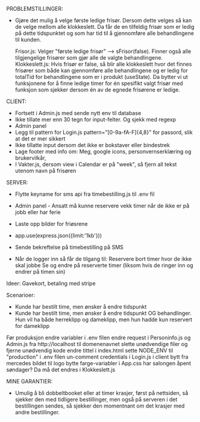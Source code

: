PROBLEMSTILLINGER:
- Gjøre det mulig å velge første ledige frisør. Dersom dette velges så kan de velge mellom alle klokkeslett. Da får de en tilfeldig
    frisør som er ledig på dette tidspunktet og som har tid til å gjennomføre alle behandlingene til kunden.

    Frisor.js: Velger "første ledige frisør" --> sFrisor(false). Finner også alle tilgjengelige frisører som gjør alle de valgte
                behandlingene. 
    Klokkeslett.js: Hvis frisør er false, så blir alle klokkeslett hvor det finnes frisører som både kan gjennomføre alle behandlingene
                og er ledig for totalTid for behandlingene som er i produkt (useState). Da bytter vi ut funksjonene for å finne ledige
                timer for én spesifikt valgt frisør med funksjon som sjekker dersom én av de egnede frisørene er ledige.



CLIENT:
- Fortsett i Admin.js med sende nytt env til database
- Ikke tillate mer enn 30 tegn for input-felter. Og sjekk med regexp
- Admin panel
- Legg til pattern for Login.js pattern="[0-9a-fA-F]{4,8}" for passord, slik at det er mer sikkert
- Ikke tillatte input dersom det ikke er bokstaver eller bindestrek
- Lage footer med info om: Meg, google icons, personvernserklæring og brukervilkår,
- I Vakter.js, dersom view i Calendar er på "week", så fjern all tekst utenom navn på frisøren


SERVER:
- Flytte keyname for sms api fra timebestilling.js til .env fil
- Admin panel - Ansatt må kunne reservere vekk timer når de ikke er på jobb eller har ferie
- Laste opp bilder for friøsrene
- app.use(express.json({limit:'1kb'}))

- Sende bekreftelse på timebestilling på SMS
- Når de logger inn så får de tilgang til: 
    Reservere bort timer hvor de ikke skal jobbe
    Se og endre på reserverte timer (liksom hvis de ringer inn og endrer på timen sin)


Ideer:
Gavekort, betaling med stripe

Scenarioer:
- Kunde har bestilt time, men ønsker å endre tidspunkt
- Kunde har bestilt time, men ønsker å endre tidspunkt OG behandlinger. Hun vil ha både herreklipp og dameklipp, men hun hadde kun
    reservert for dameklipp

Før produksjon
endre variabler i .env filen
endre request i Personinfo.js og Admin.js fra http://localhost til domenenavnet
slette unødvendige filer og fjerne unødvendig kode
endre tittel i index.html
sette NODE_ENV til "production" i .env filen
un-comment credentials i Login.js i client
bytt fra mercedes bildet til logo
bytte farge-variabler i App.css
har salongen åpent søndager? Da må det endres i Klokkeslett.js

MINE GARANTIER:
- Umulig å bli dobbeltbooket eller at timer krasjer, først på nettsiden, så sjekker den med tidligere bestillinger, men også på serveren i det bestillingen sendes, så sjekker den momentnant om det krasjer med andre bestillinger.